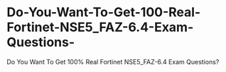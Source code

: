 # Do-You-Want-To-Get-100-Real-Fortinet-NSE5_FAZ-6.4-Exam-Questions-
Do You Want To Get 100% Real Fortinet NSE5_FAZ-6.4 Exam Questions?
